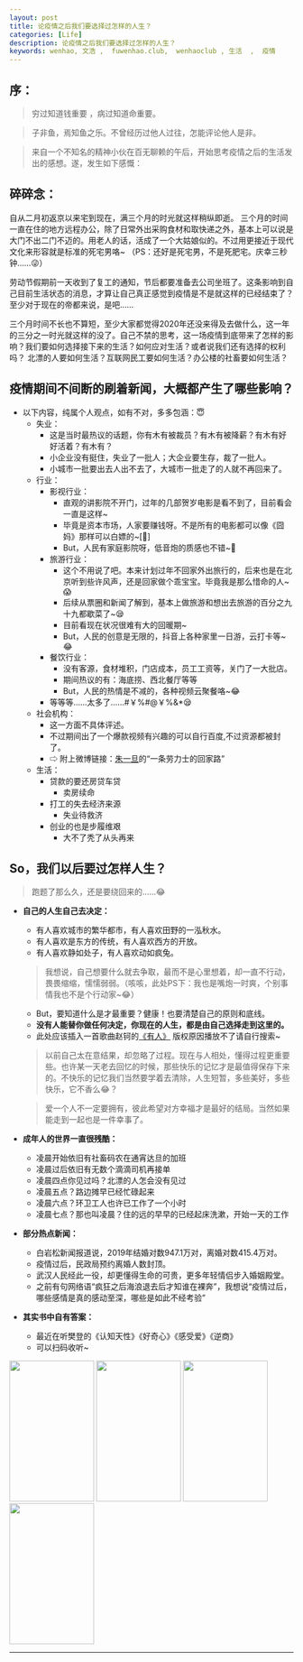 ```yaml
---
layout: post
title: 论疫情之后我们要选择过怎样的人生？
categories: [Life]
description: 论疫情之后我们要选择过怎样的人生？
keywords: wenhao, 文浩 ,  fuwenhao.club,  wenhaoclub , 生活  ,  疫情
---
```



## 序：
> 穷过知道钱重要 ，病过知道命重要。

> 子非鱼，焉知鱼之乐。不曾经历过他人过往，怎能评论他人是非。

> 来自一个不知名的精神小伙在百无聊赖的午后，开始思考疫情之后的生活发出的感想。遂，发生如下感慨：

## 碎碎念：
自从二月初返京以来宅到现在，满三个月的时光就这样稍纵即逝。
三个月的时间一直在住的地方远程办公，除了日常外出采购食材和取快递之外，基本上可以说是大门不出二门不迈的。用老人的话，活成了一个大姑娘似的。不过用更接近于现代文化来形容就是标准的死宅男咯~
（PS：还好是死宅男，不是死肥宅。庆幸三秒钟……😜）

劳动节假期前一天收到了复工的通知，节后都要准备去公司坐班了。这条影响到自己目前生活状态的消息，才算让自己真正感觉到疫情是不是就这样的已经结束了？至少对于现在的帝都来说，是吧……

三个月时间不长也不算短，至少大家都觉得2020年还没来得及去做什么，这一年的三分之一时光就这样的没了。自己不禁的思考，这一场疫情到底带来了怎样的影响？我们要如何选择接下来的生活？如何应对生活？或者说我们还有选择的权利吗？ 北漂的人要如何生活？互联网民工要如何生活？办公楼的社畜要如何生活？


## 疫情期间不间断的刷着新闻，大概都产生了哪些影响？
- 以下内容，纯属个人观点，如有不对，多多包涵：😇
	- 失业：
		- 这是当时最热议的话题，你有木有被裁员？有木有被降薪？有木有好好活着？有木有？
		- 小企业没有挺住，失业了一批人；大企业要生存，裁了一批人。
		- 小城市一批要出去人出不去了，大城市一批走了的人就不再回来了。
	- 行业：
		- 影视行业：
			- 直观的讲影院不开门，过年的几部贺岁电影是看不到了，目前看会一直是这样~
			- 毕竟是资本市场，人家要赚钱呀。不是所有的电影都可以像《囧妈》那样可以白嫖的~[🤤]
			- But，人民有家庭影院呀，低音炮的质感也不错~🤣
		- 旅游行业：
			- 这个不用说了吧。本来计划过年不回家外出旅行的，后来也是在北京听到些许风声，还是回家做个乖宝宝。毕竟我是那么惜命的人~😱
			- 后续从票圈和新闻了解到，基本上做旅游和想出去旅游的百分之九十九都歇菜了~😪
			- 目前看现在状况很难有大的回暖期~
			- But，人民的创意是无限的，抖音上各种家里一日游，云打卡等~😂
		- 餐饮行业：
			- 没有客源，食材堆积，门店成本，员工工资等，关门了一大批店。
			- 期间热议的有：海底捞、西北餐厅等等
			- But，人民的热情是不减的，各种视频云聚餐咯~😂
		- 等等等……太多了……#￥%#@￥%&*😪
	- 社会机构：
		- 这一方面不具体评述。
		- 不过期间出了一个爆款视频有兴趣的可以自行百度,不过资源都被封了。
		- ⇨ 附上微博链接：[朱一旦](https://weibo.com/zhugen?nick=%E6%9C%B1%E4%B8%80%E6%97%A6%E7%9A%84%E6%9E%AF%E7%87%A5%E7%94%9F%E6%B4%BB)的“一条劳力士的回家路”
	- 生活：
		- 贷款的要还房贷车贷
			- 卖房续命
		-  打工的失去经济来源
			- 失业待救济
		- 创业的也是步履维艰
			- 大不了秃了从头再来

## So，我们以后要过怎样人生？
> 跑题了那么久，还是要绕回来的……😂

- **自己的人生自己去决定：**
	- 有人喜欢城市的繁华都市，有人喜欢田野的一泓秋水。
	- 有人喜欢是东方的传统，有人喜欢西方的开放。
	- 有人喜欢静如处子，有人喜欢动如疯兔。

	> 我想说，自己想要什么就去争取，最而不是心里想着，却一直不行动，畏畏缩缩，懦懦弱弱。（咳咳，此处PS下：我也是嘴炮一时爽，个别事情我也不是个行动家~😂）
	
	- But，要知道什么是才最重要？健康！也要清楚自己的原则和底线。
	- **没有人能替你做任何决定，你现在的人生，都是由自己选择走到这里的。**
	- 此处应该插入一首歌曲赵钶的<a href="https://music.163.com/#/song?id=1297750769" target="_blank">《有人》</a> 版权原因播放不了请自行搜索~ 
	     

	> 以前自己太在意结果，却忽略了过程。现在与人相处，懂得过程更重要些。也许某一天老去回忆的时候，那些快乐的记忆才是最值得保存下来的。不快乐的记忆我们当然要学着去清除，人生短暂，多些美好，多些快乐，它不香么😂？ 
	
	> 爱一个人不一定要拥有，彼此希望对方幸福才是最好的结局。当然如果能走到一起也是一件幸事了。
	

- **成年人的世界一直很残酷：**
	- 凌晨开始依旧有社畜码农在通宵达旦的加班
	- 凌晨过后依旧有无数个滴滴司机再接单
	- 凌晨四点你见过吗？北漂的人怎会没有见过
	- 凌晨五点？路边摊早已经忙碌起来
	- 凌晨六点？环卫工人也许已工作了一个小时
	- 凌晨七点？那也叫凌晨？住的远的早早的已经起床洗漱，开始一天的工作

- **部分热点新闻：**
	- 白岩松新闻报道说，2019年结婚对数947.1万对，离婚对数415.4万对。
	- 疫情过后，民政局预约离婚人数封顶。
	- 武汉人民经此一役，却更懂得生命的可贵，更多年轻情侣步入婚姻殿堂。
	- 之前有句网络语“疯狂之后海浪退去后才知谁在裸奔”，我想说“疫情过后，哪些感情是真的感动至深，哪些是如此不经考验”

- **其实书中自有答案：**
	- 最近在听樊登的《认知天性》《好奇心》《感受爱》《逆商》
	- 可以扫码收听~ 

<!--![](https://cdn.jsdelivr.net/gh/wenhaoclub/blog-assets/images/Life/fandeng/ganshouai.JPG)

![](https://cdn.jsdelivr.net/gh/wenhaoclub/blog-assets/images/Life/fandeng/haoqixin.JPG)

![](https://cdn.jsdelivr.net/gh/wenhaoclub/blog-assets/images/Life/fandeng/nishang.JPG)

![](https://cdn.jsdelivr.net/gh/wenhaoclub/blog-assets/images/Life/fandeng/renzhitianxing.JPG)-->

<img src="https://cdn.jsdelivr.net/gh/wenhaoclub/blog-assets/images/Life/fandeng/renzhitianxing.JPG" width="150" height="250">
<img src="https://cdn.jsdelivr.net/gh/wenhaoclub/blog-assets/images/Life/fandeng/haoqixin.JPG" width="150" height="250">
<img src="https://cdn.jsdelivr.net/gh/wenhaoclub/blog-assets/images/Life/fandeng/ganshouai.JPG" width="150" height="250">
<img src="https://cdn.jsdelivr.net/gh/wenhaoclub/blog-assets/images/Life/fandeng/nishang.JPG" width="150" height="250">


--- 
